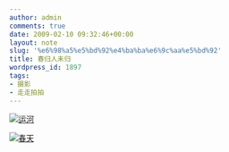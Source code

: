 ```yaml
---
author: admin
comments: true
date: 2009-02-10 09:32:46+00:00
layout: note
slug: '%e6%98%a5%e5%bd%92%e4%ba%ba%e6%9c%aa%e5%bd%92'
title: 春归人未归
wordpress_id: 1897
tags:
- 摄影
- 走走拍拍
---
```


[![运河](http://farm4.static.flickr.com/3386/3268393579_186425cc3d_m.jpg)](http://www.flickr.com/photos/lookoo/3268393579/)

[![春天](http://farm4.static.flickr.com/3488/3268393525_fd176f735d_m.jpg)](http://www.flickr.com/photos/lookoo/3268393525/)


